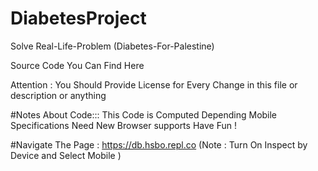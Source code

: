 # DiabetesProject
Solve Real-Life-Problem (Diabetes-For-Palestine)


Source Code You Can Find Here 

Attention : You Should Provide License for Every Change in this file or description or anything


#Notes About Code::: 
This Code is Computed Depending Mobile Specifications 
Need New Browser supports 
Have Fun ! 


#Navigate The Page : https://db.hsbo.repl.co  (Note : Turn On Inspect by Device and Select Mobile )
